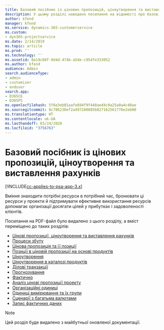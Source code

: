 ```yaml
---
title: Базовий посібник із цінових пропозицій, ціноутворення та виставлення рахунків
description: У цьому розділі наведено посилання на відомості про базові цінові пропозиції, ціноутворення та надсилання рахунків у Project Service Automation.
author: kfend
manager: kfend
ms.service: dynamics-365-customerservice
ms.custom:
- dyn365-projectservice
ms.date: 2/14/2019
ms.topic: article
ms.prod: ''
ms.technology: ''
ms.assetid: 8a19c88f-9d4d-474b-a5de-c954fe333052
ms.author: kfend
audience: Admin
search.audienceType:
- admin
- customizer
- enduser
search.app:
- D365CE
- D365PS
ms.openlocfilehash: 5f6e3eb01aafe894f9f440aed4c0a25a0a4c40ae
ms.sourcegitcommit: 8c786230ef2a497280885b827162561776e2eb00
ms.translationtype: HT
ms.contentlocale: uk-UA
ms.lasthandoff: 03/24/2020
ms.locfileid: "3756763"
---
```

# <a name="basic-guide-to-quoting-pricing-and-billing"></a>Базовий посібник із цінових пропозицій, ціноутворення та виставлення рахунків

[!INCLUDE[cc-applies-to-psa-app-3.x](../../includes/cc-applies-to-psa-app-3x.md)]

Вміння знаходити потрібні ресурси в потрібний час, бронювати ці ресурси у проекти й підтримувати ефективне використання ресурсів допомагає організації досягати цілей у прибутках і задоволеності клієнтів. 

Посилання на PDF-файл було видалено з цього розділу, а вміст переміщено до таких розділів:

- [Цінові пропозиції, ціноутворення та виставлення рахунків](../quote-bill-price.md)
- [Процеси збуту](../basic-sales-process.md)
- [Цінова пропозиція та її позиції](../basic-quote-lines.md)
- [Позиції в ціновій пропозиції на основі продуктів](../product-based-quote-lines.md)
- [Ціноутворення](../basic-pricing.md)
- [Ціноутворення в каталозі продуктів](../product-catalog-pricing.md)
- [Ділові транзакції](../basic-business-transactions.md)
- [Прогнозування](../estimates.md)
- [Фактично](../actuals.md)
- [Аналіз цінові пропозиції проекту](../basic-analyzing-quotes.md)
- [Організаційні одиниці](../advanced-organizational.md)
- [Одиниці вимірювання та їх групи](../advanced-units.md)
- [Сценарії з багатьма валютами](../advanced-currency.md)
- [Запис фактичних даних](../advanced-actuals.md)

> [!NOTE]
> Цей розділ буде видалено з майбутньої оновленої документації. 
